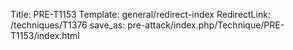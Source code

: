 Title: PRE-T1153
Template: general/redirect-index
RedirectLink: /techniques/T1376
save_as: pre-attack/index.php/Technique/PRE-T1153/index.html